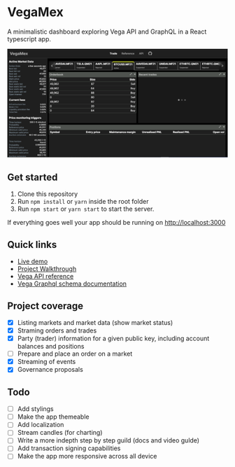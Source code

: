 # VegaMex

A minimalistic dashboard exploring Vega API and GraphQL in a React typescript app.

![vegaMex dashboard](/public/img/dashboard.PNG)

## Get started

1. Clone this repository
2. Run `npm install` or `yarn` inside the root folder
3. Run `npm start` or `yarn start` to start the server.

If everything goes well your app should be running on [http://localhost:3000](http://localhost:3000)

## Quick links

- [Live demo](https://vegamex.netlify.app/)
- [Project Walkthrough](/WALKTHROUGH.md)
- [Vega API reference](https://docs.fairground.vega.xyz/docs/api-reference/)
- [Vega Graphql schema documentation](https://docs.fairground.vega.xyz/api/graphql/)

## Project coverage

- [x] Listing markets and market data (show market status)
- [x] Straming orders and trades
- [x] Party (trader) information for a given public key, including account balances and positions
- [ ] Prepare and place an order on a market
- [x] Streaming of events
- [x] Governance proposals

## Todo

- [ ] Add stylings
- [ ] Make the app themeable
- [ ] Add localization
- [ ] Stream candles (for charting)
- [ ] Write a more indepth step by step guild (docs and video gulde)
- [ ] Add transaction signing capabilities
- [ ] Make the app more responsive across all device
